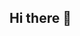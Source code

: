 ## Hi there 👋

<!--
**geronimopulitini/geronimopulitini** is a ✨ _special_ ✨ repository because its `README.md` (this file) appears on your GitHub profile.

Here are some ideas to get you started:

- 🔭 I’m currently working on Data Zoom
- 🌱 I’m currently learning Probability and Statistic
- 👯 I’m looking to collaborate on ...
- 🤔 I’m looking for help with Data Cientist or Data analitcs or Quant Finance
- 💬 Ask me about Jobs
- 📫 How to reach me: 
* Number: +55(021)97119-5207
* Email: geronimo.sp@outlook.com
- ⚡ Fun fact: I love anime
-->
